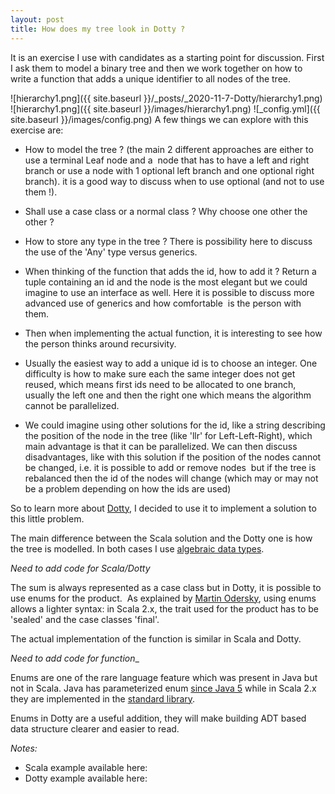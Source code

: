```yaml
---
layout: post
title: How does my tree look in Dotty ?
---
```


It is an exercise I use with candidates as a starting point for discussion. First I ask them to model a binary tree and then we work together on how to write a function that adds a unique identifier to all nodes of the tree.

![hierarchy1.png]({{ site.baseurl }}/_posts/_2020-11-7-Dotty/hierarchy1.png)
![hierarchy1.png]({{ site.baseurl }}/images/hierarchy1.png)
![_config.yml]({{ site.baseurl }}/images/config.png)
A few things we can explore with this exercise are:

* How to model the tree ? (the main 2 different approaches are either to use a terminal Leaf node and a  node that has to have a left and right branch or use a node with 1 optional left branch and one optional right branch). it is a good way to discuss when to use optional (and not to use them !).

* Shall use a case class or a normal class ? Why choose one other the other ?

* How to store any type in the tree ? There is possibility here to discuss the use of the 'Any' type versus generics.

* When thinking of the function that adds the id, how to add it ? Return a tuple containing an id and the node is the most elegant but we could imagine to use an interface as well. Here it is possible to discuss more advanced use of generics and how comfortable  is the person with them.

* Then when implementing the actual function, it is interesting to see how the person thinks around recursivity.

* Usually the easiest way to add a unique id is to choose an integer. One difficulty is how to make sure each the same integer does not get reused, which means first ids need to be allocated to one branch, usually the left one and then the right one which means the algorithm cannot be parallelized.

* We could imagine using other solutions for the id, like a string describing the position of the node in the tree (like 'llr' for Left-Left-Right), which main advantage is that it can be parallelized. We can then discuss disadvantages, like with this solution if the position of the nodes cannot be changed, i.e. it is possible to add or remove nodes  but if the tree is rebalanced then the id of the nodes will change (which may or may not be a problem depending on how the ids are used)

So to learn more about [Dotty](https://dotty.epfl.ch/), I decided to use it to implement a solution to this little problem.

The main difference between the Scala solution and the Dotty one is how the tree is modelled. In both cases I use [algebraic data types](https://en.wikipedia.org/wiki/Algebraic_data_type).

_Need to add code for Scala/Dotty_

The sum is always represented as a case class but in Dotty, it is possible to use enums for the product.  As explained by [Martin Odersky](https://github.com/lampepfl/dotty/issues/1970), using enums allows a lighter syntax: in Scala 2.x, the trait used for the product has to be 'sealed' and the case classes 'final'.

The actual implementation of the function is similar in Scala and Dotty. 

_Need to add code for function__

Enums are one of the rare language feature which was present in Java but not in Scala. Java has parameterized enum [since Java 5](https://docs.oracle.com/javase/1.5.0/docs/guide/language/enums.html) while in Scala 2.x they are implemented in the [standard library](https://www.scala-lang.org/api/current/scala/Enumeration.html).

Enums in Dotty are a useful addition, they will make building ADT based data structure clearer and easier to read.

*Notes:*
* Scala example available here:
* Dotty example available here: